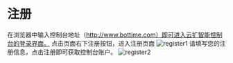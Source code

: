 # 注册
在浏览器中输入控制台地址（http://www.bottime.com）即可进入云扩智能控制台的登录界面。
点击页面右下注册按钮，进入注册页面
 ![register1](https://docimages.blob.core.chinacloudapi.cn/images/Console/signup1.png)
请填写您的注册信息，点击注册即可获取控制台账户。
![register2](https://docimages.blob.core.chinacloudapi.cn/images/Console/signup2.png) 
